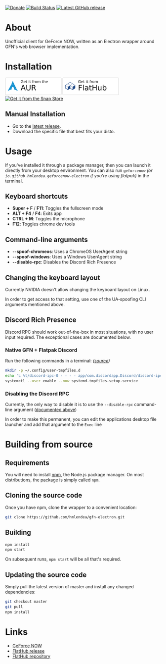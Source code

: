 [![Donate](https://img.shields.io/badge/-%E2%99%A5%20Donate-%23ff69b4)](https://hmlendea.go.ro/fund.html) [![Build Status](https://github.com/hmlendea/gfn-electron/actions/workflows/node.js.yml/badge.svg)](https://github.com/hmlendea/gfn-electron/actions/workflows/node.js.yml) [![Latest GitHub release](https://img.shields.io/github/v/release/hmlendea/gfn-electron)](https://github.com/hmlendea/gfn-electron/releases/latest)

# About

Unofficial client for GeForce NOW, written as an Electron wrapper around GFN's web browser implementation.

# Installation

[![Get it from the AUR](https://raw.githubusercontent.com/hmlendea/readme-assets/master/badges/stores/aur.png)](https://aur.archlinux.org/packages/geforcenow-electron/) [![Get it from FlatHub](https://raw.githubusercontent.com/hmlendea/readme-assets/master/badges/stores/flathub.png)](https://flathub.org/apps/details/io.github.hmlendea.geforcenow-electron) [![Get it from the Snap Store](https://raw.githubusercontent.com/snapcore/snap-store-badges/master/EN/%5BEN%5D-snap-store-white.png)](https://snapcraft.io/geforcenow-electron)

## Manual Installation

 - Go to the [latest release](https://github.com/hmlendea/gfn-electron/releases/latest).
 - Download the specific file that best fits your disto.

# Usage

If you've installed it through a package manager, then you can launch it directly from your desktop environment.
You can also run `geforcenow` _(or `io.github.hmlendea.geforcenow-electron` if you're using flatpak)_ in the terminal.

## Keyboard shortcuts

 - **Super + F** / **F11**: Toggles the fullscreen mode
 - **ALT + F4** / **F4**: Exits app
 - **CTRL + M**: Toggles the microphone
 - **F12**: Toggles chrome dev tools

## Command-line arguments

 - **--spoof-chromeos**: Uses a ChromeOS UserAgent string
 - **--spoof-windows**: Uses a Windows UserAgent string
 - **--disable-rpc**: Disables the Discord Rich Presence

## Changing the keyboard layout

Currently NVIDIA doesn't allow changing the keyboard layout on Linux.

In order to get access to that setting, use one of the UA-spoofing CLI arguments mentioned above.

## Discord Rich Presence

Discord RPC should work out-of-the-box in most situations, with no user input required.
The exceptional cases are documented below.

### Native GFN + Flatpak Discord
Run the following commands in a terminal: *([source](https://github.com/flathub/com.discordapp.Discord/wiki/Rich-Precense-(discord-rpc)#unsandboxed-applications))*
```bash
mkdir -p ~/.config/user-tmpfiles.d
echo 'L %t/discord-ipc-0 - - - - app/com.discordapp.Discord/discord-ipc-0' > ~/.config/user-tmpfiles.d/discord-rpc.conf
systemctl --user enable --now systemd-tmpfiles-setup.service
```

### Disabling the Discord RPC
Currently, the only way to disable it is to use the `--disable-rpc` command-line argument ([documented above](https://github.com/hmlendea/gfn-electron#command-line-arguments))

In order to make this permanent, you can edit the applications desktop file launcher and add that argument to the `Exec` line

# Building from source

## Requirements

You will need to install [npm](https://www.npmjs.com/), the Node.js package manager. On most distributions, the package is simply called `npm`.

## Cloning the source code

Once you have npm, clone the wrapper to a convenient location:

```bash
git clone https://github.com/hmlendea/gfn-electron.git
```

## Building

```bash
npm install
npm start
```

On subsequent runs, `npm start` will be all that's required.

## Updating the source code

Simply pull the latest version of master and install any changed dependencies:

```bash
git checkout master
git pull
npm install
```

# Links
 - [GeForce NOW](https://nvidia.com/en-eu/geforce-now)
 - [FlatHub release](https://flathub.org/apps/details/io.github.hmlendea.geforcenow-electron)
 - [FlatHub repository](https://github.com/flathub/io.github.hmlendea.geforcenow-electron)
